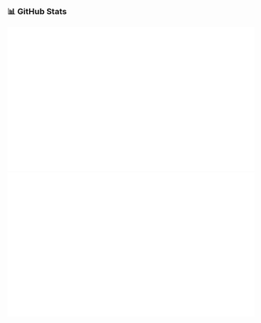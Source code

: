 ### 📊 GitHub Stats

![](https://raw.githubusercontent.com/PhoenixmitX/github-stats-transparent/output/generated/languages.svg)
![](https://raw.githubusercontent.com/PhoenixmitX/github-stats-transparent/output/generated/overview.svg)

<!--
### My Stack
- 🔭 I’m currently working on ...
- 🌱 I’m currently learning ...
- 👯 I’m looking to collaborate on ...
- 🤔 I’m looking for help with ...
- 💬 Ask me about ...
- 📫 How to reach me: ...
- 😄 Pronouns: ...
- ⚡ Fun fact: ...
-->
